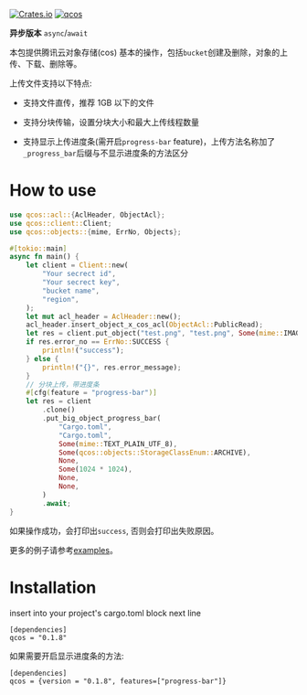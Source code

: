 [![Crates.io](https://img.shields.io/crates/v/qcos?style=flat-square)](https://crates.io/crates/qcos)
[![qcos](https://github.com/bujnlc8/qcos/actions/workflows/qcos.yml/badge.svg)](https://github.com/bujnlc8/qcos/actions/workflows/qcos.yml)

**异步版本** `async`/`await`

本包提供腾讯云对象存储(cos) 基本的操作，包括`bucket`创建及删除，对象的上传、下载、删除等。

上传文件支持以下特点:

- 支持文件直传，推荐 1GB 以下的文件

- 支持分块传输，设置分块大小和最大上传线程数量

- 支持显示上传进度条(需开启`progress-bar` feature)，上传方法名称加了`_progress_bar`后缀与不显示进度条的方法区分

# How to use

```rust
use qcos::acl::{AclHeader, ObjectAcl};
use qcos::client::Client;
use qcos::objects::{mime, ErrNo, Objects};

#[tokio::main]
async fn main() {
    let client = Client::new(
        "Your secrect id",
        "Your secrect key",
        "bucket name",
        "region",
    );
    let mut acl_header = AclHeader::new();
    acl_header.insert_object_x_cos_acl(ObjectAcl::PublicRead);
    let res = client.put_object("test.png", "test.png", Some(mime::IMAGE_PNG), Some(acl_header)).await;
    if res.error_no == ErrNo::SUCCESS {
        println!("success");
    } else {
        println!("{}", res.error_message);
    }
    // 分块上传，带进度条
    #[cfg(feature = "progress-bar")]
    let res = client
        .clone()
        .put_big_object_progress_bar(
            "Cargo.toml",
            "Cargo.toml",
            Some(mime::TEXT_PLAIN_UTF_8),
            Some(qcos::objects::StorageClassEnum::ARCHIVE),
            None,
            Some(1024 * 1024),
            None,
            None,
        )
        .await;
}

```

如果操作成功，会打印出`success`, 否则会打印出失败原因。

更多的例子请参考[examples](https://github.com/bujnlc8/qcos/tree/master/examples)。

# Installation

insert into your project's cargo.toml block next line

```
[dependencies]
qcos = "0.1.8"
```

如果需要开启显示进度条的方法:

```
[dependencies]
qcos = {version = "0.1.8", features=["progress-bar"]}
```
